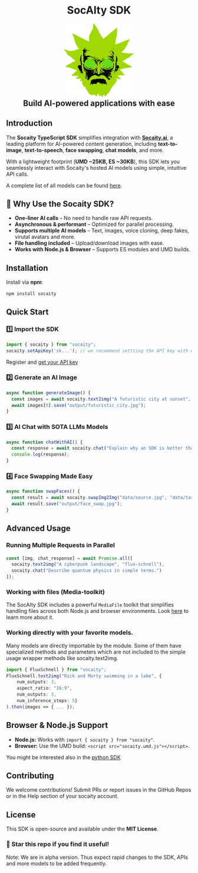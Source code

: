 <h1 align="center" style="margin-top:-25px">SocAIty SDK</h1>
<p align="center">
  <img align="center" src="docs/socaity_icon.png" height="200" />
</p>
<h2 align="center" style="margin-top:-10px">Build AI-powered applications with ease </h2>

## Introduction

The **Socaity TypeScript SDK** simplifies integration with **[Socaity.ai](https://www.socaity.ai)**, a leading platform for AI-powered content generation, including **text-to-image**, **text-to-speech**, **face swapping**, **chat models**, and more.

With a lightweight footprint (**UMD ~25KB, ES ~30KB**), this SDK lets you seamlessly interact with Socaity's hosted AI models using simple, intuitive API calls.

A complete list of all models can be found [here](https://www.socaity.ai/APIs/Overview).



## 🚀 Why Use the Socaity SDK?
- **One-liner AI calls** – No need to handle raw API requests.
- **Asynchronous & performant** – Optimized for parallel processing.
- **Supports multiple AI models** – Text, images, voice cloning, deep fakes, virutal avatars and more.
- **File handling included** – Upload/download images with ease.
- **Works with Node.js & Browser** – Supports ES modules and UMD builds.

## Installation

Install via **npm**:
```sh
npm install socaity
```

## Quick Start

### 1️⃣ Import the SDK
```typescript
import { socaity } from "socaity";
socaity.setApiKey('sk...'); // we recommend settting the API key with environment variables. 
```
Register and [get your API key](https://www.socaity.ai/signinup?page_state=0)

### 2️⃣ Generate an AI Image
```typescript
async function generateImage() {
  const images = await socaity.text2img("A futuristic city at sunset", "flux-schnell", { num_outputs: 1 });
  await images[0].save("output/futuristic_city.jpg");
}
```

### 3️⃣ AI Chat with SOTA LLMs Models
```typescript
async function chatWithAI() {
  const response = await socaity.chat("Explain why an SDK is better than direct API calls.");
  console.log(response);
}
```

### 4️⃣ Face Swapping Made Easy
```typescript
async function swapFaces() {
  const result = await socaity.swapImg2Img("data/source.jpg", "data/target.jpg");
  await result.save("output/face_swap.jpg");
}
```

## Advanced Usage


### Running Multiple Requests in Parallel
```typescript
const [img, chat_response] = await Promise.all([
  socaity.text2img("A cyberpunk landscape", "flux-schnell"),
  socaity.chat("Describe quantum physics in simple terms.")
]);
```

### Working with files (Media-toolkit)

The SocAIty SDK includes a powerful `MediaFile` toolkit that simplifies handling files across both Node.js and browser environments. Look [here](docs/MEDIA_TOOLKIT.md) to learn more about it. 

### Working directly with your favorite models.

Many models are directly importable by the module. Some of them have specialized methods and parameters which are not included to the simple usage wrapper methods like socaity.text2img. 


```typescript
import { FluxSchnell } from "socaity";
FluxSchnell.text2img("Rick and Morty swimming in a lake", { 
    num_outputs: 3,   
    aspect_ratio: "16:9",
    num_outputs: 3,
    num_inference_steps: 5}
).then(images => { ... });
```


## Browser & Node.js Support
- **Node.js:** Works with `import { socaity } from "socaity"`.
- **Browser:** Use the UMD build: `<script src="socaity.umd.js"></script>`.

You might be interested also in the [python SDK](https://github.com/SocAIty/socaity)

## Contributing
We welcome contributions! Submit PRs or report issues in the GitHub Repos or in the Help section of your socaity account.

## License
This SDK is open-source and available under the **MIT License**.

### 🌟 Star this repo if you find it useful!

Note: We are in alpha version. Thus expect rapid changes to the SDK, APIs and more models to be added frequently.
